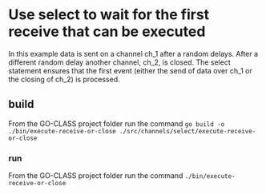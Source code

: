 # Use select to wait for the first receive that can be executed

In this example data is sent on a channel ch_1 after a random delays.
After a different random delay another channel, ch_2, is closed.
The select statement ensures that the first event (either the send of data over ch_1 or the closing of ch_2) is processed.

## build

From the GO-CLASS project folder run the command
`go build -o ./bin/execute-receive-or-close ./src/channels/select/execute-receive-or-close`

### run

From the GO-CLASS project folder run the command
`./bin/execute-receive-or-close`
